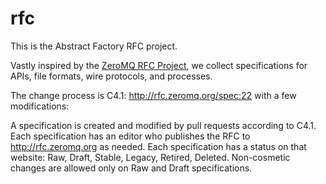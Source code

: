 rfc
===

This is the Abstract Factory RFC project.

Vastly inspired by the [ZeroMQ RFC Project][], we collect specifications for APIs, file formats, wire protocols, and processes.

The change process is C4.1: http://rfc.zeromq.org/spec:22 with a few modifications:

A specification is created and modified by pull requests according to C4.1.
Each specification has an editor who publishes the RFC to http://rfc.zeromq.org as needed.
Each specification has a status on that website: Raw, Draft, Stable, Legacy, Retired, Deleted.
Non-cosmetic changes are allowed only on Raw and Draft specifications.

[ZeroMQ RFC Project]: https://github.com/zeromq/rfc
